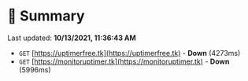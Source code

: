 # 📖 Summary
Last updated: **10/13/2021, 11:36:43 AM**

- `GET` [https://uptimerfree.tk](https://uptimerfree.tk) - **Down** (4273ms)
- `GET` [https://monitoruptimer.tk](https://monitoruptimer.tk) - **Down** (5996ms)
